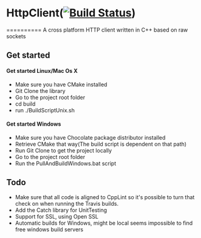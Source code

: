 # HttpClient([![Build Status](https://travis-ci.org/emilw/HttpClient.svg?branch=master)](https://travis-ci.org/emilw/HttpClient))
==========
A cross platform HTTP client written in C++ based on raw sockets

## Get started
#### Get started Linux/Mac Os X
- Make sure you have CMake installed
- Git Clone the library
- Go to the project root folder
- cd build
- run ./BuildScriptUnix.sh

#### Get started Windows
- Make sure you have Chocolate package distributor installed
- Retrieve CMake that way(The build script is dependent on that path)
- Run Git Clone to get the project locally
- Go to the project root folder
- Run the PullAndBuildWindows.bat script


## Todo
- Make sure that all code is aligned to CppLint so it's possible to turn that check on when running the Travis builds.
- Add the Catch library for UnitTesting
- Support for SSL, using Open SSL
- Automatic builds for Windows, might be local seems impossible to find free windows build servers
